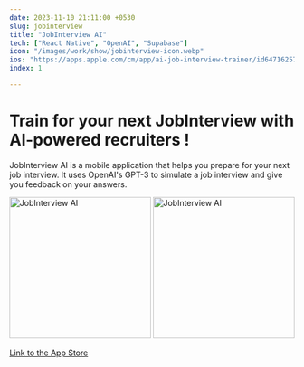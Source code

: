 ```yaml
---
date: 2023-11-10 21:11:00 +0530
slug: jobinterview
title: "JobInterview AI"
tech: ["React Native", "OpenAI", "Supabase"]
icon: "/images/work/show/jobinterview-icon.webp"
ios: "https://apps.apple.com/cm/app/ai-job-interview-trainer/id6471625704"
index: 1

---
```


# Train for your next JobInterview with AI-powered recruiters !

JobInterview AI is a mobile application that helps you prepare for your next job interview. It uses OpenAI's GPT-3 to simulate a job interview and give you feedback on your answers.

<img
  src="/images/work/show/jobinterview-screen1.webp"
  alt="JobInterview AI"
  title="JobInterview AI"
  style="display: inline-block; width: 250px"
/>
<img
  src="/images/work/show/jobinterview-screen2.webp"
  alt="JobInterview AI"
  title="JobInterview AI"
  style="display: inline-block; width: 250px"
/>

[Link to the App Store](https://apps.apple.com/cm/app/ai-job-interview-trainer/id6471625704)